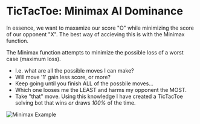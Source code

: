 # TicTacToe: Minimax AI Dominance

In essence, we want to maxamize our score "O" while minimizing the score of our opponent "X". The best way of accieving this is with the Minimax function.

The Minimax function attempts to minimize the possible loss of a worst case (maximum loss).
- I.e. what are all the possible moves I can make?
- Will move '1' gain less score, or more?
- Keep going until you finish ALL of the possbile moves...
- Which one looses me the LEAST and harms my opponent the MOST.
- Take "that" move.
Using this knowledge I have created a TicTacToe solving bot that wins *or* draws *100%* of the time.

![Minimax Example](https://www.ocf.berkeley.edu/~yosenl/extras/alphabeta/alphabeta.jpg)
